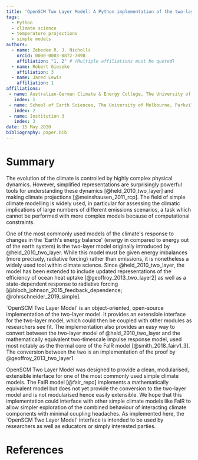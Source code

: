 ```yaml
---
title: 'OpenSCM Two Layer Model: A Python implementation of the two-layer climate model'
tags:
  - Python
  - climate science
  - temperature projections
  - simple models
authors:
  - name: Zebedee R. J. Nicholls
    orcid: 0000-0003-0872-7098
    affiliation: "1, 2" # (Multiple affiliations must be quoted)
  - name: Robert Gieseke
    affiliation: 3
  - name: Jared Lewis
    affiliation: 1
affiliations:
 - name: Australian-German Climate & Energy College, The University of Melbourne, Parkville, Victoria, Australia
   index: 1
 - name: School of Earth Sciences, The University of Melbourne, Parkville, Victoria, Australia
   index: 2
 - name: Institution 3
   index: 3
date: 15 May 2020
bibliography: paper.bib
---
```


# Summary

The evolution of the climate is controlled by highly complex physical dynamics.
However, simplified representations are surprisingly powerful tools for understanding these dynamics [@held_2010_two_layer] and making climate projections [@meinshausen_2011_rcp].
The field of simple climate modelling is widely used, in particular for assessing the climatic implications of large numbers of different emissions scenarios, a task which cannot be performed with more complex models because of computational constraints.

One of the most commonly used models of the climate's response to changes in the `Earth's energy balance' (energy in compared to energy out of the earth system) is the two-layer model originally introduced by @held_2010_two_layer.
While this model must be given energy imbalances (more precisely, radiative forcing) rather than emissions, it is nonetheless a widely used tool within climate science.
Since @held_2010_two_layer, the model has been extended to include updated representations of the efficiency of ocean heat uptake [@geoffroy_2013_two_layer2] as well as a state-dependent response to radiative forcing [@bloch_johnson_2015_feedback_dependence; @rohrschneider_2019_simple].

`OpenSCM Two Layer Model' is an object-oriented, open-source implementation of the two-layer model.
It provides an extensible interface for the two-layer model, which could then be coupled with other modules as researchers see fit.
The implementation also provides an easy way to convert between the two-layer model of @held_2010_two_layer and the mathematically equivalent two-timescale impulse response model, used most notably as the thermal core of the FaIR model [@smith_2018_fairv1_3].
The conversion between the two is an implementation of the proof by @geoffroy_2013_two_layer1.

OpenSCM Two Layer Model was designed to provide a clean, modularised, extensible interface for one of the most commonly used simple climate models.
The FaIR model [@fair_repo] implements a mathematically equivalent model but does not yet provide the conversion to the two-layer model and is not modularised hence easily extensible.
We hope that this implementation could interface with other simple climate models like FaIR to allow simpler exploration of the combined behaviour of interacting climate components with minimal coupling headaches.
As implemented here, the `OpenSCM Two Layer Model' interface is intended to be used by researchers as well as educators or simply interested parties.

# References
